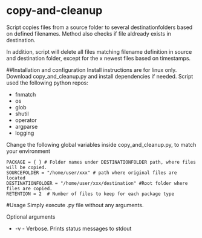 # copy-and-cleanup
Script copies files from a source folder to several destinationfolders
based on defined filenames. Method also checks if file aldready exists in destination.

In addition, script will delete all files matching filename definition in source and destination folder,
except for the x newest files based on timestamps. 

##Installation and configuration
Install instructions are for linux only.
Download copy_and_cleanup.py and install dependencies if needed. Script used the following python repos:
* fnmatch
* os
* glob
* shutil
* operator
* argparse
* logging

Change the following global variables inside copy_and_cleanup.py, to match your environment
```
PACKAGE = { } # Folder names under DESTINATIONFOLDER path, where files will be copied. 
SOURCEFOLDER = "/home/user/xxx" # path where original files are located
DESTINATIONFOLDER = "/home/user/xxx/destination" #Root folder where files are copied.
RETENTION = 2  # Number of files to keep for each package type
````
#Usage
Simply execute .py file without any arguments.

Optional arguments
* -v - Verbose. Prints status messages to stdout
